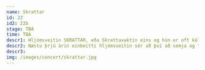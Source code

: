 ```yaml
---
name: Skrattar
id: 22
id2: 22b
stage: TBA
time: TBA
descr1: Hljómsveitin SKRATTAR, eða Skrattavaktin eins og hún er oft kölluð, kom fram á sjónarsviðið árið 2016 með útgáfu EP plötunnar ‘In the Night’. Sama ár gaf hljómsveitin út EP plötuna ‘Hellraiser 2’. Stofnendur hljómsveitarinnar eru Guðlaugur Hörðdal og Karl Torsten Ställborn. Það leið ekki á löngu þar til Sölvi Magnússon eða Djöfullinn sjálfur slóst með í hópinn. Árið 2017 kom út platan ‘og djöfullinn sjálfur’ og hlaut góðar undirtektir. Fljótt eftir það bættist Jón Arnar Kristjánsson trommari í hópinn. SKRATTAR héldu svo ótrauðir áfram og sköpuðu sér nafn sem kraftmikið tónleikaband með sérstaka sviðsframkomu.
descr2: Næstu þrjú árin einbeitti hljómsveitin sér að því að semja og taka upp breiðskífuna ‘HELLRAISER IV’ og Kári Guðmundsson, langtíma hliðarskratti varð fullgildur meðlimur hljómsveitarinnar. Sumarið 2021 var fyrsta breiðskífa Skrattavaktarinnar gefin út undir merkjum bbbbbb recors sem er útgáfufyrirtæki teknógoðsins Bjarka. Platan hefur hlotið eindregið lof gagnrýnenda og aðdáenda og vann til verðlauna hjá Kraumi tónlistarsjóð.
descr3:
img: /images/concert/skrattar.jpg
---
```

